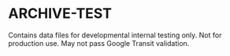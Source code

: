 # ARCHIVE-TEST
Contains data files for developmental internal testing only.  Not for production use. May not pass Google Transit validation.


